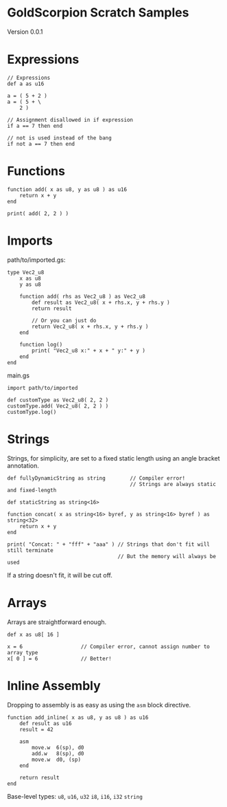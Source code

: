GoldScorpion Scratch Samples
============================

Version 0.0.1

# Expressions
```
// Expressions
def a as u16

a = ( 5 + 2 )
a = ( 5 + \
    2 )

// Assignment disallowed in if expression
if a == 7 then end

// not is used instead of the bang
if not a == 7 then end
```

# Functions
```
function add( x as u8, y as u8 ) as u16
    return x + y
end

print( add( 2, 2 ) )
```

# Imports
path/to/imported.gs:
```
type Vec2_u8
    x as u8
    y as u8

    function add( rhs as Vec2_u8 ) as Vec2_u8
        def result as Vec2_u8( x + rhs.x, y + rhs.y )
        return result

        // Or you can just do
        return Vec2_u8( x + rhs.x, y + rhs.y )
    end

    function log()
        print( "Vec2_u8 x:" + x + " y:" + y )
    end
end
```
main.gs
```
import path/to/imported

def customType as Vec2_u8( 2, 2 )
customType.add( Vec2_u8( 2, 2 ) )
customType.log()
```

# Strings
Strings, for simplicity, are set to a fixed static length using an angle bracket annotation.
```
def fullyDynamicString as string        // Compiler error!
                                        // Strings are always static and fixed-length
```

```
def staticString as string<16>

function concat( x as string<16> byref, y as string<16> byref ) as string<32>
    return x + y
end

print( "Concat: " + "fff" + "aaa" ) // Strings that don't fit will still terminate
                                    // But the memory will always be used
```

If a string doesn't fit, it will be cut off.

# Arrays
Arrays are straightforward enough.
```
def x as u8[ 16 ]

x = 6                   // Compiler error, cannot assign number to array type
x[ 0 ] = 6              // Better!
```

# Inline Assembly
Dropping to assembly is as easy as using the `asm` block directive.
```
function add_inline( x as u8, y as u8 ) as u16
    def result as u16
    result = 42

    asm
        move.w  6(sp), d0
        add.w   8(sp), d0
        move.w  d0, (sp)
    end

    return result
end
```

Base-level types:
`u8`, `u16`, `u32`
`i8`, `i16`, `i32`
`string`